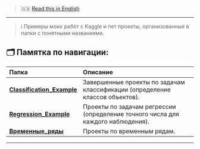> 🇬🇧 [Read this in English](README_EN.md)
---
>ℹ️ Примеры моих работ с Kaggle и пет проекты, организованные в папки с понятными названиями.

## 🗂️ Памятка по навигации:

| Папка | Описание |
|:------|:----------|
| **[Classification_Example](Classification_Example/)** | Завершенные проекты по задачам классификации (определение классов объектов). |
| **[Regression_Example](Regression_Example/)** | Проекты по задачам регрессии (определение точного числа для каждого наблюдения). |
| **[Временные_ряды](Временные_ряды/)** | Проекты по временным рядам. |

---
